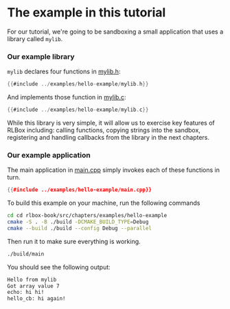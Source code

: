 # The example in this tutorial

For our tutorial, we're going to be sandboxing a small application that uses a
library called ``mylib``.


### Our example library

``mylib`` declares four functions in [mylib.h](../examples/hello-example/mylib.h):

```c
{{#include ../examples/hello-example/mylib.h}}
```

And implements those function in [mylib.c](../examples/hello-example/mylib.c):

```c
{{#include ../examples/hello-example/mylib.c}}
```


While this library is very simple, it will allow us to exercise key features of
RLBox including: calling functions, copying strings into the sandbox,
registering and handling callbacks from the library in the next chapters.

### Our example application

The main application in [main.cpp](../examples/hello-example/main.cpp) simply invokes each of these functions in turn.

```cpp
{{#include ../examples/hello-example/main.cpp}}
```


To build this example on your machine, run the following commands

```bash
cd cd rlbox-book/src/chapters/examples/hello-example
cmake -S . -B ./build -DCMAKE_BUILD_TYPE=Debug
cmake --build ./build --config Debug --parallel
```

Then run it to make sure everything is working.

```bash
./build/main
```

You should see the following output:
```bash
Hello from mylib
Got array value 7
echo: hi hi!
hello_cb: hi again!
```
